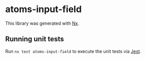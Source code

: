 # atoms-input-field

This library was generated with [Nx](https://nx.dev).

## Running unit tests

Run `nx test atoms-input-field` to execute the unit tests via [Jest](https://jestjs.io).
